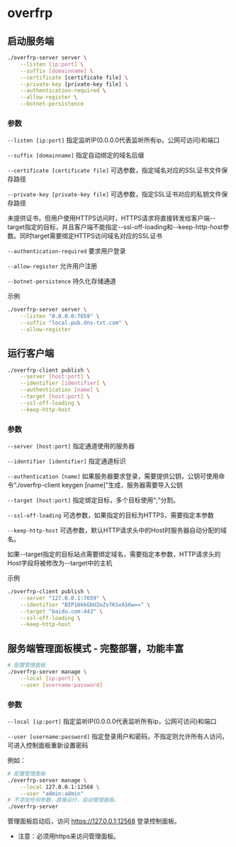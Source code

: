 # overfrp
## 启动服务端
```bash
./overfrp-server server \
    --listen [ip:port] \
    --suffix [domainname] \
    --certificate [certificate file] \
    --private-key [private-key file] \
    --authentication-required \
    --allow-register \
    --botnet-persistence
```

### 参数
```--listen [ip:port]``` 指定监听IP(0.0.0.0代表监听所有ip，公网可访问)和端口

```--suffix [domainname]``` 指定自动绑定的域名后缀

```--certificate [certificate file]``` 可选参数，指定域名对应的SSL证书文件保存路径

```--private-key [private-key file]``` 可选参数，指定SSL证书对应的私钥文件保存路径

未提供证书，但用户使用HTTPS访问时，HTTPS请求将直接转发给客户端--target指定的目标，并且客户端不能指定--ssl-off-loading和--keep-http-host参数。同时target需要绑定HTTPS访问域名对应的SSL证书

```--authentication-required``` 要求用户登录

```--allow-register``` 允许用户注册

```--botnet-persistence``` 持久化存储通道

示例

```bash
./overfrp-server server \
    --listen "0.0.0.0:7659" \
    --suffix "local.pub.dns-txt.com" \
    --allow-register
```

## 运行客户端
```bash
./overfrp-client publish \
    --server [host:port] \
    --identifier [identifier] \
    --authentication [name] \
    --target [host:port] \
    --ssl-off-loading \
    --keep-http-host
```
### 参数
```--server [host:port]``` 指定通道使用的服务器

```--identifier [identifier]``` 指定通道标识

```--authentication [name]``` 如果服务器要求登录，需要提供公钥，公钥可使用命令“./overfrp-client keygen [name]”生成，服务器需要导入公钥
    
```--target [host:port]``` 指定绑定目标，多个目标使用“;”分割。
    
```--ssl-off-loading``` 可选参数，如果指定的目标为HTTPS，需要指定本参数
    
```--keep-http-host``` 可选参数，默认HTTP请求头中的Host时服务器自动分配的域名。

如果--target指定的目标站点需要绑定域名，需要指定本参数，HTTP请求头的Host字段将被修改为--target中的主机
    
示例

```bash
./overfrp-client publish \
    --server "127.0.0.1:7659" \
    --identifier "BIP16kkGbU2oZv7KSx6S6w==" \
    --target "baidu.com:443" \
    --ssl-off-loading \
    --keep-http-host
```


## 服务端管理面板模式 - 完整部署，功能丰富
```bash
# 配置管理面板
./overfrp-server manage \
    --local [ip:port] \
    --user [username:password]
```
### 参数
```--local [ip:port]``` 指定监听IP(0.0.0.0代表监听所有ip，公网可访问)和端口

```--user [username:password]``` 指定登录用户和密码，不指定则允许所有人访问，可进入控制面板重新设置密码

例如：

```bash
# 配置管理面板
./overfrp-server manage \
    --local 127.0.0.1:12568 \
    --user "admin:admin"
# 不添加任何参数，直接运行，启动管理面板。
./overfrp-server
``` 
管理面板启动后，访问 https://127.0.0.1:12568 登录控制面板。

* 注意：必须用https来访问管理面板。
